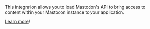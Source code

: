 This integration allows you to load Mastodon's API to bring access to content within your Mastodon instance to your application.

[Learn more](https://developer.fusebit.io/docs/mastodon)!
